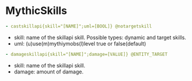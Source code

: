 # MythicSkills

````yaml 
- castskillapi{skill="[NAME]";uml=[BOOL]} @notargetskill
````
+ skill: name of the skillapi skill. Possible types: dynamic and target skills.
+ uml: (u)use(m)mythiymobs(l)level true or false(default)

````yaml 
- damageskillapi{skill="[NAME]";damage=[VALUE]} @ENTITY_TARGET
````
+ skill: name of the skillapi skill.
+ damage: amount of damage.

